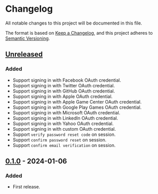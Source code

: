 # Changelog

All notable changes to this project will be documented in this file.

The format is based on [Keep a Changelog](https://keepachangelog.com/en/1.0.0/),
and this project adheres to [Semantic Versioning](https://semver.org/spec/v2.0.0.html).

## [Unreleased]

### Added
- Support signing in with Facebook OAuth credential.
- Support signing in with Twitter OAuth credential.
- Support signing in with GitHub OAuth credential.
- Support signing in with Apple OAuth credential.
- Support signing in with Apple Game Center OAuth credential.
- Support signing in with Google Play Games OAuth credential.
- Support signing in with Microsoft OAuth credential.
- Support signing in with LinkedIn OAuth credential.
- Support signing in with Yahoo OAuth credential.
- Support signing in with custom OAuth credential.
- Support `verify password reset code` on session.
- Support `confirm password reset` on session.
- Support `confirm email verification` on session.

## [0.1.0] - 2024-01-06

### Added

- First release.

[unreleased]: https://github.com/mochi-neko/fars/compare/v0.1.0...HEAD
[0.1.0]: https://github.com/mochi-neko/fars/releases/tag/v0.1.0